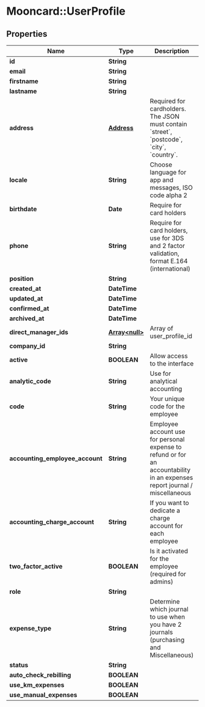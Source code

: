 # Mooncard::UserProfile

## Properties
Name | Type | Description | Notes
------------ | ------------- | ------------- | -------------
**id** | **String** |  | [optional] 
**email** | **String** |  | [optional] 
**firstname** | **String** |  | [optional] 
**lastname** | **String** |  | [optional] 
**address** | [**Address**](Address.md) | Required for cardholders. The JSON must contain &#x60;street&#x60;, &#x60;postcode&#x60;, &#x60;city&#x60;, &#x60;country&#x60;. | [optional] 
**locale** | **String** | Choose language for app and messages, ISO code alpha 2 | [optional] 
**birthdate** | **Date** | Require for card holders | [optional] 
**phone** | **String** | Require for card holders, use for 3DS and 2 factor validation, format E.164 (international) | [optional] 
**position** | **String** |  | [optional] 
**created_at** | **DateTime** |  | [optional] 
**updated_at** | **DateTime** |  | [optional] 
**confirmed_at** | **DateTime** |  | [optional] 
**archived_at** | **DateTime** |  | [optional] 
**direct_manager_ids** | [**Array&lt;null&gt;**](.md) | Array of user_profile_id | [optional] 
**company_id** | **String** |  | [optional] 
**active** | **BOOLEAN** | Allow access to the interface | [optional] 
**analytic_code** | **String** | Use for analytical accounting | [optional] 
**code** | **String** | Your unique code for the employee | [optional] 
**accounting_employee_account** | **String** | Employee account use for personal expense to refund or for an accountability in an expenses report journal / miscellaneous | [optional] 
**accounting_charge_account** | **String** | If you want to dedicate a charge account for each employee | [optional] 
**two_factor_active** | **BOOLEAN** | Is it activated for the employee (required for admins) | [optional] 
**role** | **String** |  | [optional] 
**expense_type** | **String** | Determine which journal to use when you have 2 journals (purchasing and Miscellaneous) | [optional] 
**status** | **String** |  | [optional] 
**auto_check_rebilling** | **BOOLEAN** |  | [optional] 
**use_km_expenses** | **BOOLEAN** |  | [optional] 
**use_manual_expenses** | **BOOLEAN** |  | [optional] 


